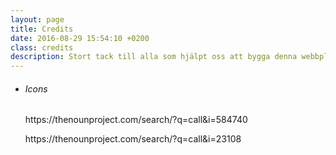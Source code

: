 ```yaml
---
layout: page
title: Credits
date: 2016-08-29 15:54:10 +0200
class: credits
description: Stort tack till alla som hjälpt oss att bygga denna webbplats
---
```

<section class="hero">
  <ul>
    <li>
      <h6>Icons</h6>
      <p>https://thenounproject.com/search/?q=call&i=584740</p>
      <p>https://thenounproject.com/search/?q=call&i=23108</p>
    </li>
  </ul>
</section>